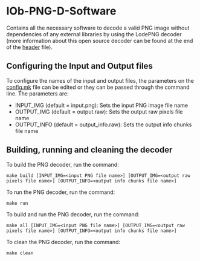 # IOb-PNG-D-Software

Contains all the necessary software to decode a valid PNG image
without dependencies of any external libraries by using the LodePNG
decoder (more information about this open source decoder can be found at the end of the [header](lodepng.h) file).

## Configuring the Input and Output files

To configure the names of the input and output files, the parameters on the [config.mk](config.mk) file can be edited or they can be passed through the
command line. The parameters are:
- INPUT_IMG (default = input.png): Sets the input PNG image file name
- OUTPUT_IMG (default = output.raw): Sets the output raw pixels file name
- OUTPUT_INFO (default = output_info.raw): Sets the output info chunks file name

## Building, running and cleaning the decoder

To build the PNG decoder, run the command:
```
make build [INPUT_IMG=<input PNG file name>] [OUTPUT_IMG=<output raw pixels file name>] [OUTPUT_INFO=<output info chunks file name>]
```
To run the PNG decoder, run the command:
```
make run
```
To build and run the PNG decoder, run the command:
``` 
make all [INPUT_IMG=<input PNG file name>] [OUTPUT_IMG=<output raw pixels file name>] [OUTPUT_INFO=<output info chunks file name>] 
```
To clean the PNG decoder, run the command: 
```
make clean
```
